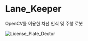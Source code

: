 # Lane_Keeper
OpenCV를 이용한 차선 인식 및 주행 로봇


![License_Plate_Dector](https://user-images.githubusercontent.com/95322972/154837313-46c4a71a-e2fe-4994-bdc0-c71c65ea8ebf.gif)
